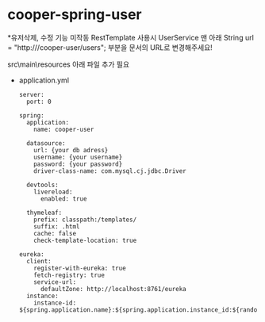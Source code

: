 # cooper-spring-user

\*유저삭제, 수정 기능 미작동
RestTemplate 사용시 UserService 맨 아래
String url = "http:///cooper-user/users"; 부분을 문서의 URL로 변경해주세요!

src\main\resources 아래 파일 추가 필요

- application.yml

  ```
  server:
    port: 0

  spring:
    application:
      name: cooper-user

    datasource:
      url: {your db adress}
      username: {your username}
      password: {your password}
      driver-class-name: com.mysql.cj.jdbc.Driver

    devtools:
      livereload:
        enabled: true

    thymeleaf:
      prefix: classpath:/templates/
      suffix: .html
      cache: false
      check-template-location: true

  eureka:
    client:
      register-with-eureka: true
      fetch-registry: true
      service-url:
        defaultZone: http://localhost:8761/eureka
    instance:
      instance-id: ${spring.application.name}:${spring.application.instance_id:${random.value}}
  ```
